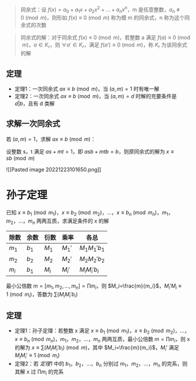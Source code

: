 > 同余式：设 $f(x)=a_0+a_1x+a_2x^2+...+a_nx^n$，m 是任意整数，$a_n\not\equiv0\pmod m$，则形如 $f(x)\equiv0\pmod m$ 称为模 m 的同余式，n 称为这个同余式的次数

> 同余式的解：对于同余式 $f(x)\equiv0\pmod m$，若整数 a 满足 $f(a)\equiv0\pmod m$，$a\in{K_r}$，则 $\forall a'\in{K_r}$，满足 $f(a')\equiv0\pmod m$，称 $K_r$ 为该同余式的解

## 定理

- 定理1：一次同余式 $ax\equiv b\pmod m$，当 $(a,m)=1$ 时有唯一解
- 定理2：一次同余式 $ax\equiv b\pmod m$，当 $(a,m)=d$ 时解的充要条件是 $d|b$，且有 d 类解

## 求解一次同余式

若 $(a,m)=1$，求解 $ax\equiv b\pmod m$：

设整数 s，t 满足 $as+mt=1$，即 $asb+mtb=b$，则原同余式的解为 $x\equiv sb\pmod m$

![[Pasted image 20221223101650.png]]

# 孙子定理

已知 $x\equiv b_1\pmod {m_1}$，$x\equiv b_2\pmod {m_2}$，...，$x\equiv b_n\pmod {m_n}$，$m_1$，$m_2$，...，$m_n$ 两两互质，求满足条件的 x 的解

| 除数  | 余数  | 衍数                | 乘率   | 各总         |
| ----- | ----- | ------------------- | ------ | ------------ |
| $m_1$ | $b_1$ | $M_1$ | $M_1'$ | $M_1M_1'b_1$ |
| $m_2$ | $b_2$ | $M_2$ | $M_2'$ | $M_2M_2'b_2$ |
| $m_i$ | $b_1$ | $M_i$ | $M_i'$ | $M_iM_i'b_i$ |

最小公倍数 $m=[m_1,m_2,...,m_n]=\prod{m_i}$，则 $M_i=\frac{m}{m_i}$，$M_i'M_i\equiv1\pmod{m_i}$，答数为 $\sum(M_iM_i'b_i)$

## 定理

- 定理1：孙子定理：若整数 x 满足 $x\equiv b_1\pmod {m_1}$，$x\equiv b_2\pmod {m_2}$，...，$x\equiv b_n\pmod {m_n}$，$m_1$，$m_2$，...，$m_n$ 两两互质，最小公倍数 $m=\prod{m_i}$，则 x 的解为 $x\equiv\sum(M_iM_i'b_i)\pmod m$，其中 $M_i=\frac{m}{m_i}$，$M_i'$ 满足 $M_iM_i'\equiv1\pmod{m_i}$
- 定理2：若 *定理1* 中的 $b_1$，$b_2$，...，$b_n$ 分别过 $m_1$，$m_2$，...，$m_n$ 的完系，则其解 x 过 $\prod{m_i}$ 的完系
